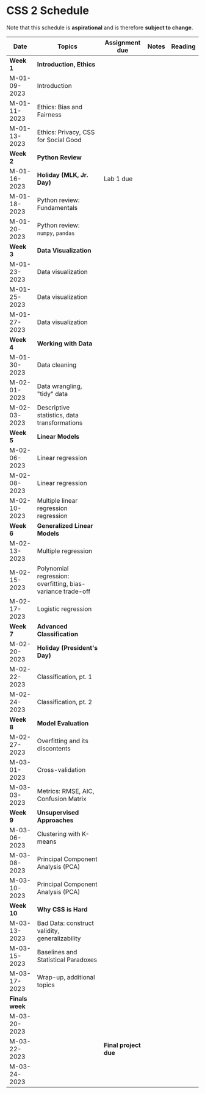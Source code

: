 # CSS 2 Schedule

Note that this schedule is **aspirational** and is therefore **subject to change**.

| Date | Topics | Assignment due | Notes | Reading |
| ---- | ------ | -------------- | ----- | ------- |
| **Week 1** | **Introduction, Ethics** | | | |
| M-01-09-2023 | Introduction | | | |
| M-01-11-2023 | Ethics: Bias and Fairness | | | |
| M-01-13-2023 | Ethics: Privacy, CSS for Social Good | | | |
| **Week 2** | **Python Review** | | | |
| M-01-16-2023 | **Holiday (MLK, Jr. Day)** | Lab 1 due | | |
| M-01-18-2023 | Python review: Fundamentals | | | |
| M-01-20-2023 | Python review: `numpy`, `pandas` | | | |
| **Week 3** | **Data Visualization** | | | |
| M-01-23-2023 | Data visualization | | | |
| M-01-25-2023 | Data visualization | | | |
| M-01-27-2023 | Data visualization | | | |
| **Week 4** | **Working with Data** | | | |
| M-01-30-2023 | Data cleaning | | | |
| M-02-01-2023 | Data wrangling, "tidy" data | | | |
| M-02-03-2023 | Descriptive statistics, data transformations | | | |
| **Week 5** | **Linear Models** | | | |
| M-02-06-2023 | Linear regression | | | |
| M-02-08-2023 | Linear regression | | | |
| M-02-10-2023 | Multiple linear regression regression | | | |
| **Week 6** | **Generalized Linear Models** | | | |
| M-02-13-2023 | Multiple regression | | | |
| M-02-15-2023 | Polynomial regression: overfitting, bias-variance trade-off | | | |
| M-02-17-2023 | Logistic regression| | | |
| **Week 7** | **Advanced Classification** | | | |
| M-02-20-2023 | **Holiday (President's Day)** | | | |
| M-02-22-2023 | Classification, pt. 1 | | | |
| M-02-24-2023 | Classification, pt. 2 | | | |
| **Week 8** | **Model Evaluation** | | | |
| M-02-27-2023 | Overfitting and its discontents | | | |
| M-03-01-2023 | Cross-validation | | | |
| M-03-03-2023 | Metrics: RMSE, AIC, Confusion Matrix | | | |
| **Week 9** | **Unsupervised Approaches** | | | |
| M-03-06-2023 | Clustering with K-means | | | |
| M-03-08-2023 | Principal Component Analysis (PCA) | | | |
| M-03-10-2023 | Principal Component Analysis (PCA) | | | |
| **Week 10** | **Why CSS is Hard** | | | |
| M-03-13-2023 | Bad Data: construct validity, generalizability | | | |
| M-03-15-2023 | Baselines and Statistical Paradoxes | | | |
| M-03-17-2023 | Wrap-up, additional topics | | | |
| **Finals week** | | | | |
| M-03-20-2023 |  | | | |
| M-03-22-2023 |  | **Final project due** | | |
| M-03-24-2023 |  | | | |
